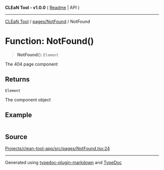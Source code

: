 **CLEaN Tool - v1.0.0** ( [Readme](../../../README.md) \| API )

***

[CLEaN Tool](../../../modules.md) / [pages/NotFound](../README.md) / NotFound

# Function: NotFound()

> **NotFound**(): `Element`

The 404 page component

## Returns

`Element`

The component object

## Example

```ts

```

## Source

[Projects/clean-tool-app/src/pages/NotFound.tsx:24](https://github.com/yuckyh/clean-tool-app/)

***

Generated using [typedoc-plugin-markdown](https://www.npmjs.com/package/typedoc-plugin-markdown) and [TypeDoc](https://typedoc.org/)
